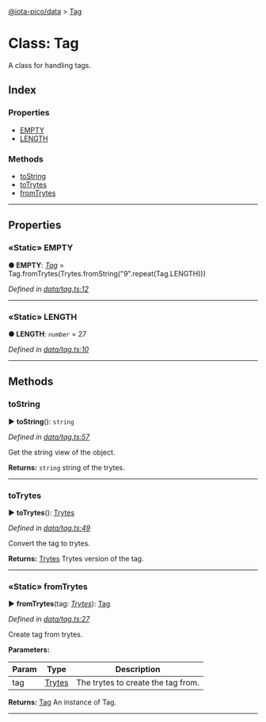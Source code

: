 [@iota-pico/data](../README.md) > [Tag](../classes/tag.md)



# Class: Tag


A class for handling tags.

## Index

### Properties

* [EMPTY](tag.md#empty)
* [LENGTH](tag.md#length)


### Methods

* [toString](tag.md#tostring)
* [toTrytes](tag.md#totrytes)
* [fromTrytes](tag.md#fromtrytes)



---
## Properties
<a id="empty"></a>

### «Static» EMPTY

**●  EMPTY**:  *[Tag](tag.md)*  =  Tag.fromTrytes(Trytes.fromString("9".repeat(Tag.LENGTH)))

*Defined in [data/tag.ts:12](https://github.com/iotaeco/iota-pico-data/blob/20bfe09/src/data/tag.ts#L12)*





___

<a id="length"></a>

### «Static» LENGTH

**●  LENGTH**:  *`number`*  = 27

*Defined in [data/tag.ts:10](https://github.com/iotaeco/iota-pico-data/blob/20bfe09/src/data/tag.ts#L10)*





___


## Methods
<a id="tostring"></a>

###  toString

► **toString**(): `string`



*Defined in [data/tag.ts:57](https://github.com/iotaeco/iota-pico-data/blob/20bfe09/src/data/tag.ts#L57)*



Get the string view of the object.




**Returns:** `string`
string of the trytes.






___

<a id="totrytes"></a>

###  toTrytes

► **toTrytes**(): [Trytes](trytes.md)



*Defined in [data/tag.ts:49](https://github.com/iotaeco/iota-pico-data/blob/20bfe09/src/data/tag.ts#L49)*



Convert the tag to trytes.




**Returns:** [Trytes](trytes.md)
Trytes version of the tag.






___

<a id="fromtrytes"></a>

### «Static» fromTrytes

► **fromTrytes**(tag: *[Trytes](trytes.md)*): [Tag](tag.md)



*Defined in [data/tag.ts:27](https://github.com/iotaeco/iota-pico-data/blob/20bfe09/src/data/tag.ts#L27)*



Create tag from trytes.


**Parameters:**

| Param | Type | Description |
| ------ | ------ | ------ |
| tag | [Trytes](trytes.md)   |  The trytes to create the tag from. |





**Returns:** [Tag](tag.md)
An instance of Tag.






___


